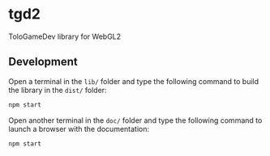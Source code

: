 # tgd2

ToloGameDev library for WebGL2

## Development

Open a terminal in the `lib/` folder and type the following command
to build the library in the `dist/` folder:

```bash
npm start
```

Open another terminal in the `doc/` folder and type the following command
to launch a browser with the documentation:

```bash
npm start
```
